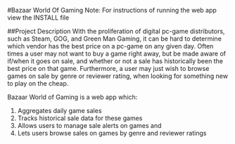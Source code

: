 #Bazaar World Of Gaming
Note: For instructions of running the web app view the INSTALL file

##Project Description
With the proliferation of digital pc-game distributors, such as Steam, GOG, and Green Man Gaming, it can be hard to determine which vendor has the best price on a pc-game on any given day. Often times a user may not want to buy a game right away, but be made aware of if/when it goes on sale, and whether or not a sale has historically been the best price on that game. Furthermore, a user may just wish to browse games on sale by genre or reviewer rating, when looking for something new to play on the cheap.

Bazaar World of Gaming is a web app which:
1. Aggregates daily game sales 
2. Tracks historical sale data for these games 
3. Allows users to manage sale alerts on games and 
4. Lets users browse sales on games by genre and reviewer ratings

